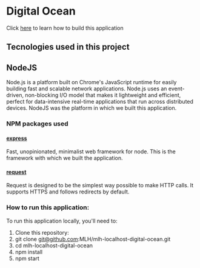 # Digital Ocean

Click [here](docs/tutorial.md) to learn how to build this application

## Tecnologies used in this project

## NodeJS

Node.js is a platform built on Chrome's JavaScript runtime for easily building fast and scalable network applications. Node.js uses an event-driven, non-blocking I/O model that makes it lightweight and efficient, perfect for data-intensive real-time applications that run across distributed devices. NodeJS was the platform in which we built this application.

### NPM packages used

#### [express](https://www.npmjs.com/package/express)

Fast, unopinionated, minimalist web framework for node. This is the framework with which we built the application.

#### [request](https://www.npmjs.com/package/request)

Request is designed to be the simplest way possible to make HTTP calls. It supports HTTPS and follows redirects by default.

### How to run this application:

To run this application locally, you'll need to:

1. Clone this repository:
2. git clone git@github.com:MLH/mlh-localhost-digital-ocean.git
3. cd mlh-localhost-digital-ocean
4. npm install
5. npm start
